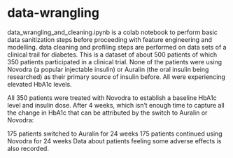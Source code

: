 # data-wrangling
data_wrangling_and_cleaning.ipynb is a colab notebook to perform basic data sanitization steps before proceeding with feature engineering and modelling. data cleaning and profiling steps are performed on data sets of a clinical trail for diabetes. 
This is a dataset of about 500 patients of which 350 patients participated in a clinical trial. None of the patients were using Novodra (a popular injectable insulin) or Auralin (the oral insulin being researched) as their primary source of insulin before. All were experiencing elevated HbA1c levels.

All 350 patients were treated with Novodra to establish a baseline HbA1c level and insulin dose. After 4 weeks, which isn’t enough time to capture all the change in HbA1c that can be attributed by the switch to Auralin or Novodra:

175 patients switched to Auralin for 24 weeks 175 patients continued using Novodra for 24 weeks Data about patients feeling some adverse effects is also recorded.
